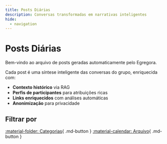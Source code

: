 ```yaml
---
title: Posts Diárias
description: Conversas transformadas em narrativas inteligentes
hide:
  - navigation
---
```


# Posts Diárias

Bem-vindo ao arquivo de posts geradas automaticamente pelo Egregora.

Cada post é uma síntese inteligente das conversas do grupo, enriquecida com:

- **Contexto histórico** via RAG
- **Perfis de participantes** para atribuições ricas
- **Links enriquecidos** com análises automáticas
- **Anonimização** para privacidade

## Filtrar por

[:material-folder: Categorias](#){ .md-button }
[:material-calendar: Arquivo](#){ .md-button }

